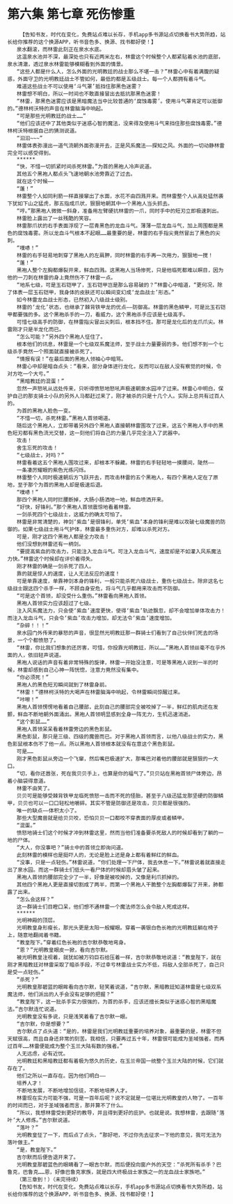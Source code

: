 # 第六集 第七章 死伤惨重
        【告知书友，时代在变化，免费站点难以长存，手机app多书源站点切换看书大势所趋，站长给你推荐的这个换源APP，听书音色多、换源、找书都好使！】
       泉水翻滚，而林雷此刻正在泉水水底。
       这温泉水池并不深，最深处也只有近两米左右，林雷这个时候整个人都紧贴着水池的底部，泉水清澈，透过泉水林雷能够模糊看到外面的情景。
       “这些人都是什么人，怎么外面的光明教廷的战士那么不堪一击？”林雷心中有着满腹的疑惑，外面守卫的光明教廷战士不管如何，最低的都是五级战士。每一个人都拥有着斗气。
       难道这些战士不可以使用‘斗气罩’抵挡住那黑色迷雾？
       林雷想不明白，所以一时间也不敢直接冒出去抵抗那黑色迷雾！
       “林雷，那黑色迷雾应该是黑暗魔法当中比较普通的‘腐蚀毒雾’。使用斗气罩肯定可以抵御的。”德林柯沃特的声音在林雷脑海中响起。
       “可是那些光明教廷的战士……”
       “他们应该还中了其他类似于迷惑心智的魔法，没来得及使用斗气来挡住那些腐蚀毒雾。”德林柯沃特根据自己的猜测说道。
       “汩汩~~~”
       林雷体表弥漫出一道气流朝外面弥漫开去，正是风系魔法——探知之风。外面的一切动静林雷完全可以感受得到。
       ******
       “快，不惜一切抓紧时间杀死林雷。”为首的黑袍人冷声说道。
       其他五个黑袍人都点头飞速地朝水池旁靠近了过去。
       就在这个时候——
       “蓬！”
       林雷整个人如同利箭一样直接窜出了水面，水花不由四溅开来。而林雷整个人从高处猛然袭下犹如下山之猛虎，那五指成爪状，狠狠地朝其中一个黑袍人当头抓去。
       “哼。”那黑袍人微微一斜身，准备用左臂硬抗林雷的一爪，同时手中的短刃立即极速刺出。
       林雷脸上露出了一丝残酷的笑容。
       林雷那爪状的右手表面浮现了一层青黑色的龙血斗气。薄薄一层龙血斗气，加上周围都是黑色的腐蚀毒雾。所以龙血斗气根本不起眼……最重要的是，林雷的右手指尖竟然冒出了黑色的尖刺。
       “噗哧！”
       林雷的右手轻易地刺穿了黑袍人的左肩胛，同时林雷的右手再一次用力，狠狠地一搅！
       “蓬！”
       黑袍人整个左胸都爆裂开来，鲜血四溅。这黑袍人当场惨死，只是他临死都难以瞑目，因为他的一刀刺在林雷的身上竟然伤不了林雷一点。
       “地系七级，可是玉石铠甲了，玉石铠甲岂是那么容易破的？”林雷心中暗道，“更何况，除了体表一层玉石铠甲，我身体的皮肤还可以瞬间变幻成‘龙血战士’形态。”
       如今林雷龙血战士形态，已然初入八级战士级别。
       林雷的‘龙化’状态，也继承了棘背铁甲龙的优点——防御高。林雷的黑色鳞甲，可是比玉石铠甲都要强的多。这个黑袍杀手的一刀，看威力，这个黑袍杀手应该是七级高手。
       可惜七级高手的防御，在林雷指尖冒出尖刺后，根本挡不住。那可是龙化后的龙爪爪尖。林雷刚才只是半龙化而已。
       “怎么可能？”另外四个黑袍人怔住了。
       根本他们的讯息，林雷是一个七级双系魔法师，至于战士力量要弱的多。他们想不到一个七级杀手竟然一个照面就直接被杀死了。
       “情报有误！”在最后面的黑袍人领袖心中暗骂。
       林雷心中却是暗自点头：“看来，部分身体进行龙化，反而可以在敌人没有察觉的时候，令对方吃一个大亏。”
       “黑暗教廷的混蛋！”
       忽然一声怒吼从远处传来，只听得愤怒地怒吼声极速朝泉水园冲了过来。林雷心中明白，保护自己的那支骑士小队的另外人马都赶过来了，刚才被杀的只是十几个人。实际上总共有过百人的。
       为首的黑袍人脸色一变。
       “不惜一切，杀死林雷。”黑袍人首领喝道。
       随后这个黑袍人，立即带着另外四个黑袍人直接朝林雷围攻了过来，这五个黑袍人手中的黑色短刃都有黑色流光交替，这一刻他们将自己的力量几乎完全注入了武器中。
       攻击！
       舍生忘死的攻击！
       “七级战士，对吗？”
       林雷看着这五个黑袍人围攻过来，却根本不躲藏。林雷的右手轻轻地一摸腰间，陡然——
       一条凄厉耀眼的紫色光练闪烁。
       林雷整个人同时极速朝后方飞跃开去，而攻击林雷的五个黑袍人，有四个黑袍人定在了原地，至于那个为首的黑袍人却是极速后退。
       “噗哧！”
       那四个黑袍人同时拦腰断掉，大肠小肠洒地一地，鲜血喷洒开来。
       “好快，好锋利。”那个黑袍人首领震惊地看着林雷。
       一剑杀死四个七级战士，这威力的确太可怕了。
       林雷是非常清楚的，神剑‘紫血’是很锋利，单凭‘紫血’本身的锋利是难以攻破七级魔兽的防御的。如果七级战士用斗气护体，林雷最多重伤对方，却难以杀死对方。
       可是，刚才这四个黑袍人都是全力攻击！
       他们没想到林雷还有一柄剑。
       “要提高紫血的攻击力，只能注入龙血斗气。可注入龙血斗气，速度却是不如灌入风系魔法力快。”林雷这个时候却在评价着得失。
       刚才林雷的确是一剑杀死了四人。
       靠的就是惊人的速度，让人无法反应的速度！
       可是单靠速度，单靠神剑本身的锋利，一般只能杀死六级战士，重伤七级战士。除非这名七级战士跟这四个杀手一样，不顾自身安危，将斗气几乎都用来攻击而不防御。
       “可是这个首领，却没受什么重伤。”林雷看向黑袍人首领。
       黑袍人首领实力应该超过了七级。
       注入风系魔法力，只会使‘紫血’速度更快，使得‘紫血’轨迹飘忽，却不会增加单体攻击力！而注入龙血斗气，只会令‘紫血’攻击力增加，却无法令‘紫血’速度增加。
       “杂碎！！！”
       泉水园门外传来的暴怒的声音，很显然光明教廷那一群骑士们看到了自己伙伴们死去的场景，一个个都愤怒了。
       “林雷，你比我们想象的还厉害，可惜，你投靠光明教廷，所以……”黑袍人首领丝毫不在乎外面的人，依旧轻声说道。
       黑袍人说话的声音有着非常特殊的旋律，林雷一开始没注意，可是等黑袍人说到一半的时候，林雷却感到自己心神一阵恍惚，注意力竟然没有集中。
       “你必须死！”
       黑袍人的黑色短刃瞬间就到了林雷身前。
       “林雷！”德林柯沃特的大喝声在林雷脑海中响起，令林雷瞬间惊醒过来。
       “咔嚓！”
       黑袍人首领愣愣地看着自己腰部，此刻自己的腰部完全被咬掉了一半，鲜红的肌肉还在发颤，鲜血不断地朝外面涌出。黑袍人首领明显感到全身一阵无力，生机迅速消逝。
       “这个影鼠……”
       黑袍人首领呆呆看着林雷旁边的黑色影鼠。
       黑色影鼠，那只是三级、四级的魔兽而已。对于黑袍人首领而言，以他八级战士的实力，黑色影鼠根本伤不了他一点。所以黑袍人首领根本就没有在意这个黑色影鼠。
       可是……
       刚才黑色影鼠从旁边一个飞窜，然后嘴巴极速扩大，那嘴巴对着他的腰部就是狠狠的一大口。
       “切，看你还嚣张，死在我贝贝手上，也算是你的福气了。”贝贝站在黑袍首领尸体旁边，昂着小脑袋得意道。
       林雷不由笑了。
       贝贝可是能够受棘背铁甲龙临死愤怒一击而不死的怪胎，甚至于八级迅猛龙那坚硬的防御鳞甲，贝贝也可以一口口轻松地嚼碎。其实不管是防御还是攻击，贝贝都是很强的。
       唯一的缺点——体积太小了。
       那些大型魔兽就是给贝贝咬，恐怕贝贝一口都咬不穿表面的厚皮或者鳞甲。
       “混蛋。”
       愤怒地骑士们这个时候才冲到林雷这里，然而当他们准备要杀死敌人的时候却看到了躺的一地的尸体。
       “大人，你没事吧？”骑士中的首领立即询问道。
       此刻林雷的模样也是挺吓人的，无论是脸上还是身上都有着鲜红的鲜血。
       “没事，只是一点轻伤。”林雷说道，“你们处理一下尸体，我去休息一下。”林雷说着就直接走出了泉水园。而这一群骑士们低头一看尸体的时候却眉头皱了起来。
       黑袍人首领的腰部完全少了一半，好像是被咬掉的，又像是利爪抓掉的。
       其他四个黑袍人更是直接切割成了两半，而第一个黑袍人干脆整个左胸都爆裂了开来，肺都露了出来。
       “怎么会这样？”
       这一群骑士们目瞪口呆，他们想不通林雷一个魔法师怎么会令敌人死成这样。
       ******
       光明神殿的顶层。
       光明教皇身形瘦长，那光头更是太阳一般耀眼。穿着一袭银白色长袍的光明教廷躺在椅子上，随意地翻阅着书籍。
       “教皇陛下。”穿着红色长袍的吉尔默恭敬地弯身。
       “恩？”光明教皇眼皮一掀，看向吉尔默。
       被光明教皇注视着，就犹如被万钧巨石给压着一样，吉尔默恭敬地说道：“教皇陛下，就在刚才黑暗教廷对林雷采取了暗杀手段，不过幸亏林雷战士实力不低，将敌人全部杀死了，自己只是受一点轻伤。”
       “杀死？”
       光明教皇那碧蓝的眼眸看向吉尔默，轻笑着说道，“吉尔默，黑暗教廷知道林雷是七级双系魔法师，他们派出的人手会没有足够的把握？”
       “教皇陛下，这一批杀手实力很强的，为首的杀手，应该还擅长类似于迷惑心智的黑暗魔法。”吉尔默连忙说道。
       光明教皇没有多说，只是浅笑着看了吉尔默一眼。
       “吉尔默，你是想要？”
       吉尔默点了点头道：“是的，林雷是我们光明教廷重要的培养对象，最重要的是，林雷不但天赋很高，而且自身还非常的刻苦。我相信，只要再过五十年，林雷很可能成为圣域强者。而再过百年……林雷便能成为整个玉兰大陆有数的强者。”
       人无远虑，必有近忧。
       光明教廷和黑暗教廷都有着极为悠久的历史，在玉兰帝国一统整个玉兰大陆的时候，它们就存在了。
       他们之所以一直存在。因为他们明白——
       培养人才！
       不断地发展，不断地增加信徒，不断地培养人才。
       林雷现在实力可能不强，可是一百年后呢？说不定就是一位堪比光明教皇的人物了。一百年的时间而已，对于圣域强者而言，那并算不了什么。
       “所以，我想林雷受到更好的教导，并且得到更好的庇护。也就是说。我想林雷，去跟随‘落叶’大人修炼。”吉尔默说道。
       “落叶？”
       光明教皇怔了一下，而后点了点头，“那好吧，不过你先去征求一下他的意见，我可无法为落叶做主。”
       “是，教皇陛下。”
       吉尔默而后便告退开来了。
       光明教皇那碧蓝色的眼睛看了一眼吉尔默，而后便投向窗户外的天空：“杀死所有杀手？巴鲁克，巴鲁克……恩，好像巴鲁克家族，就是四大终极战士家族之一的龙血战士家族吧。”
       （第三章到！）（未完待续）
       【告知书友，时代在变化，免费站点难以长存，手机app多书源站点切换看书大势所趋，站长给你推荐的这个换源APP，听书音色多、换源、找书都好使！】